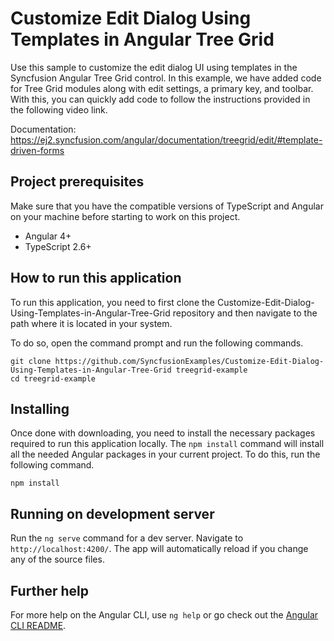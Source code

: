 # Customize Edit Dialog Using Templates in Angular Tree Grid

Use this sample to customize the edit dialog UI using templates in the Syncfusion Angular Tree Grid control.
In this example, we have added code for Tree Grid modules along with edit settings, a primary key, and toolbar. With this, you can quickly add code to follow the instructions provided in the following video link.

Documentation: https://ej2.syncfusion.com/angular/documentation/treegrid/edit/#template-driven-forms

## Project prerequisites
Make sure that you have the compatible versions of TypeScript and Angular on your machine before starting to work on this project.
* Angular 4+
* TypeScript 2.6+

## How to run this application
To run this application, you need to first clone the Customize-Edit-Dialog-Using-Templates-in-Angular-Tree-Grid repository and then navigate to the path where it is located in your system.

To do so, open the command prompt and run the following commands.

```
git clone https://github.com/SyncfusionExamples/Customize-Edit-Dialog-Using-Templates-in-Angular-Tree-Grid treegrid-example
cd treegrid-example
```

## Installing
Once done with downloading, you need to install the necessary packages required to run this application locally. The `npm install` command will install all the needed Angular packages in your current project. To do this, run the following command.

```
npm install
```

## Running on development server
Run the `ng serve` command for a dev server. Navigate to `http://localhost:4200/`. The app will automatically reload if you change any of the source files.

## Further help

For more help on the Angular CLI, use `ng help` or go check out the [Angular CLI README](https://github.com/angular/angular-cli/blob/master/README.md).
